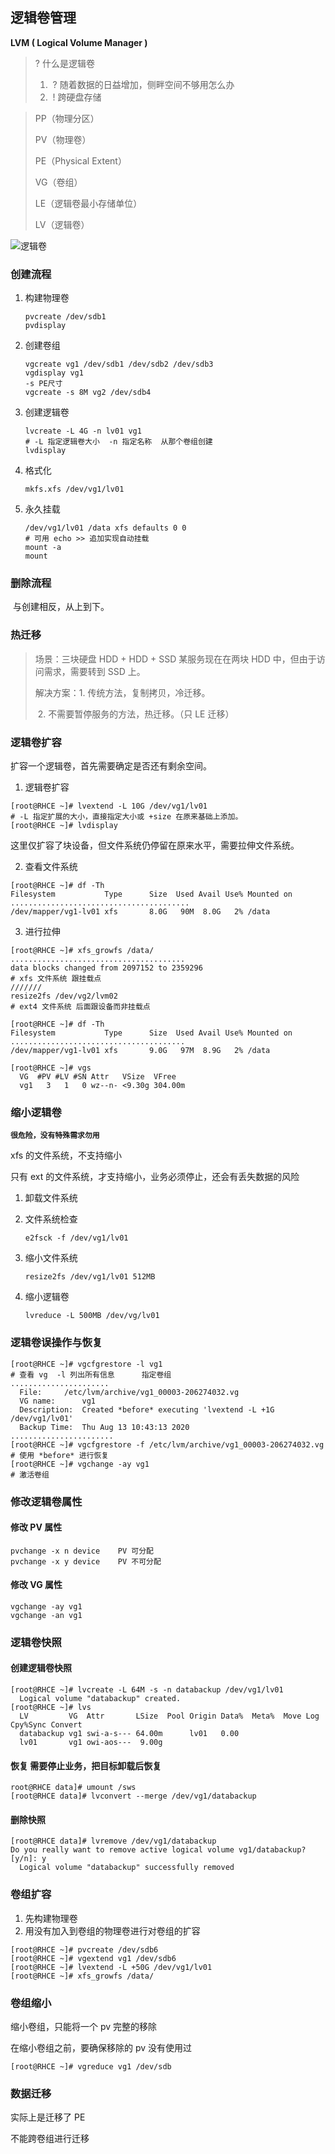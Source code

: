 ## 逻辑卷管理

**LVM ( Logical Volume Manager )**

> ?	什么是逻辑卷
>
> 1. ​      ?          随着数据的日益增加，侧畔空间不够用怎么办
> 2. ​      !          跨硬盘存储

> PP（物理分区）
>
> PV（物理卷）
>
> PE（Physical Extent）
>
> VG（卷组）
>
> LE（逻辑卷最小存储单位）
>
> LV（逻辑卷）

![逻辑卷](C:\Users\Lenovo\Desktop\逻辑卷.png)

### 创建流程

1. 构建物理卷

   ```shell
   pvcreate /dev/sdb1
   pvdisplay
   ```

2. 创建卷组

   ```shell
   vgcreate vg1 /dev/sdb1 /dev/sdb2 /dev/sdb3
   vgdisplay vg1
   -s PE尺寸
   vgcreate -s 8M vg2 /dev/sdb4
   ```

3. 创建逻辑卷

   ```shell
   lvcreate -L 4G -n lv01 vg1
   # -L 指定逻辑卷大小  -n 指定名称  从那个卷组创建
   lvdisplay
   ```

4. 格式化

   ```shell
   mkfs.xfs /dev/vg1/lv01
   ```

5. 永久挂载

   ```shell
   /dev/vg1/lv01 /data xfs defaults 0 0
   # 可用 echo >> 追加实现自动挂载
   mount -a
   mount
   ```


### 删除流程

​	与创建相反，从上到下。

### 热迁移

> 场景：三块硬盘 HDD + HDD + SSD 某服务现在在两块 HDD 中，但由于访问需求，需要转到 SSD 上。
>
> 解决方案：1.	传统方法，复制拷贝，冷迁移。
>
> ​					2.	不需要暂停服务的方法，热迁移。（只 LE 迁移）

### 逻辑卷扩容

扩容一个逻辑卷，首先需要确定是否还有剩余空间。

1. 逻辑卷扩容

```shell
[root@RHCE ~]# lvextend -L 10G /dev/vg1/lv01
# -L 指定扩展的大小，直接指定大小或 +size 在原来基础上添加。
[root@RHCE ~]# lvdisplay 
```

这里仅扩容了块设备，但文件系统仍停留在原来水平，需要拉伸文件系统。

2. 查看文件系统

```shell
[root@RHCE ~]# df -Th
Filesystem           Type      Size  Used Avail Use% Mounted on
........................................
/dev/mapper/vg1-lv01 xfs       8.0G   90M  8.0G   2% /data
```

3. 进行拉伸

```shell
[root@RHCE ~]# xfs_growfs /data/
.......................................
data blocks changed from 2097152 to 2359296
# xfs 文件系统 跟挂载点
///////
resize2fs /dev/vg2/lvm02
# ext4 文件系统 后面跟设备而非挂载点
```

```shell
[root@RHCE ~]# df -Th
Filesystem           Type      Size  Used Avail Use% Mounted on
.......................................
/dev/mapper/vg1-lv01 xfs       9.0G   97M  8.9G   2% /data

[root@RHCE ~]# vgs
  VG  #PV #LV #SN Attr   VSize  VFree  
  vg1   3   1   0 wz--n- <9.30g 304.00m
```

### 缩小逻辑卷

**``很危险，没有特殊需求勿用``**

xfs 的文件系统，不支持缩小

只有 ext 的文件系统，才支持缩小，业务必须停止，还会有丢失数据的风险

1. 卸载文件系统

2. 文件系统检查

   ```shell
   e2fsck -f /dev/vg1/lv01
   ```

3. 缩小文件系统

   ```shell
   resize2fs /dev/vg1/lv01 512MB
   ```

4. 缩小逻辑卷

   ```shell
   lvreduce -L 500MB /dev/vg/lv01
   ```


### 逻辑卷误操作与恢复

```shell
[root@RHCE ~]# vgcfgrestore -l vg1
# 查看 vg  -l 列出所有信息		指定卷组
......................
  File:		/etc/lvm/archive/vg1_00003-206274032.vg
  VG name:    	vg1
  Description:	Created *before* executing 'lvextend -L +1G /dev/vg1/lv01'
  Backup Time:	Thu Aug 13 10:43:13 2020
.......................
[root@RHCE ~]# vgcfgrestore -f /etc/lvm/archive/vg1_00003-206274032.vg 
# 使用 *before* 进行恢复
[root@RHCE ~]# vgchange -ay vg1
# 激活卷组
```

### 修改逻辑卷属性

#### 修改 PV 属性

```shell
pvchange -x n device	PV 可分配
pvchange -x y device	PV 不可分配
```

#### 修改 VG 属性

```shell
vgchange -ay vg1
vgchange -an vg1
```

### 逻辑卷快照

#### 创建逻辑卷快照

```shell
[root@RHCE ~]# lvcreate -L 64M -s -n databackup /dev/vg1/lv01
  Logical volume "databackup" created.
[root@RHCE ~]# lvs
  LV         VG  Attr       LSize  Pool Origin Data%  Meta%  Move Log Cpy%Sync Convert
  databackup vg1 swi-a-s--- 64.00m      lv01   0.00                                   
  lv01       vg1 owi-aos---  9.00g 
```

#### 恢复 需要停止业务，把目标卸载后恢复

```shell
root@RHCE data]# umount /sws
[root@RHCE data]# lvconvert --merge /dev/vg1/databackup
```

#### 删除快照

```shell
[root@RHCE data]# lvremove /dev/vg1/databackup 
Do you really want to remove active logical volume vg1/databackup? [y/n]: y
  Logical volume "databackup" successfully removed
```

### 卷组扩容

1. 先构建物理卷
2. 用没有加入到卷组的物理卷进行对卷组的扩容

```she
[root@RHCE ~]# pvcreate /dev/sdb6
[root@RHCE ~]# vgextend vg1 /dev/sdb6
[root@RHCE ~]# lvextend -L +50G /dev/vg1/lv01
[root@RHCE ~]# xfs_growfs /data/
```

### 卷组缩小

缩小卷组，只能将一个 pv 完整的移除

在缩小卷组之前，要确保移除的 pv 没有使用过

```shell
[root@RHCE ~]# vgreduce vg1 /dev/sdb
```

### 数据迁移

实际上是迁移了 PE

不能跨卷组进行迁移